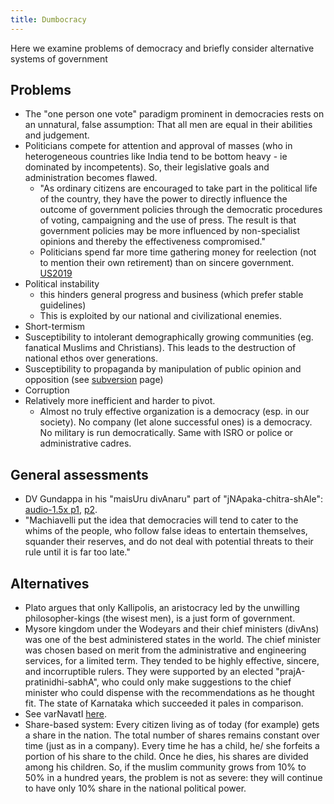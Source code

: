 ```yaml
---
title: Dumbocracy
---
```


Here we examine problems of democracy and briefly consider alternative systems of government

## Problems
- The "one person one vote" paradigm prominent in democracies rests on an unnatural, false assumption: That all men are equal in their abilities and judgement.
- Politicians compete for attention and approval of masses (who in heterogeneous countries like India tend to be bottom heavy - ie dominated by incompetents). So, their legislative goals and administration becomes flawed.
    - "As ordinary citizens are encouraged to take part in the political life of the country, they have the power to directly influence the outcome of government policies through the democratic procedures of voting, campaigning and the use of press. The result is that government policies may be more influenced by non-specialist opinions and thereby the effectiveness compromised."
    - Politicians spend far more time gathering money for reelection (not to mention their own retirement) than on sincere government. [US2019](https://bulletin.represent.us/much-time-congress-members-spend-fundraising/)
- Political instability
    - this hinders general progress and business (which prefer stable guidelines)
    - This is exploited by our national and civilizational enemies.
- Short-termism
- Susceptibility to intolerant demographically growing communities (eg. fanatical Muslims and Christians). This leads to the destruction of national ethos over generations.
- Susceptibility to propaganda by manipulation of public opinion and opposition (see [subversion](../subversion/) page)
- Corruption
- Relatively more inefficient and harder to pivot.
    - Almost no truly effective organization is a democracy (esp. in our society). No company (let alone successful ones) is a democracy. No military is run democratically. Same with ISRO or police or administrative cadres.

## General assessments
- DV Gundappa in his "maisUru divAnaru" part of "jNApaka-chitra-shAle": [audio-1.5x p1](https://archive.org/details/dvg-jnapaka-chitra-shaale-maisUrina-dIvAnaru-1.5x/24_Upasamhara_p1.mp3), [p2](https://archive.org/details/dvg-jnapaka-chitra-shaale-maisUrina-dIvAnaru-1.5x/25_Rashtra_Samasthithiya_Mulasuthra_p1.mp3).
- "Machiavelli put the idea that democracies will tend to cater to the whims of the people,  who follow false ideas to entertain themselves, squander their reserves, and do not deal with potential threats to their rule until it is far too late."

## Alternatives
- Plato argues that only Kallipolis, an aristocracy led by the unwilling philosopher-kings (the wisest men), is a just form of government.
- Mysore kingdom under the Wodeyars and their chief ministers (divAns) was one of the best administered states in the world. The chief minister was chosen based on merit from the administrative and engineering services, for a limited term. They tended to be highly effective, sincere, and incorruptible rulers. They were supported by an elected "prajA-pratinidhi-sabhA", who could only make suggestions to the chief minister who could dispense with the recommendations as he thought fit. The state of Karnataka which succeeded it pales in comparison.
- See varNavatI [here](../../../../social-cultivation/clan/theory/fiction/varnavatii/).
- Share-based system: Every citizen living as of today (for example) gets a share in the nation. The total number of shares remains constant over time (just as in a company). Every time he has a child, he/ she forfeits a portion of his share to the child. Once he dies, his shares are divided among his children. So, if the muslim community grows from 10% to 50% in a hundred years, the problem is not as severe: they will continue to have only 10% share in the national political power.
